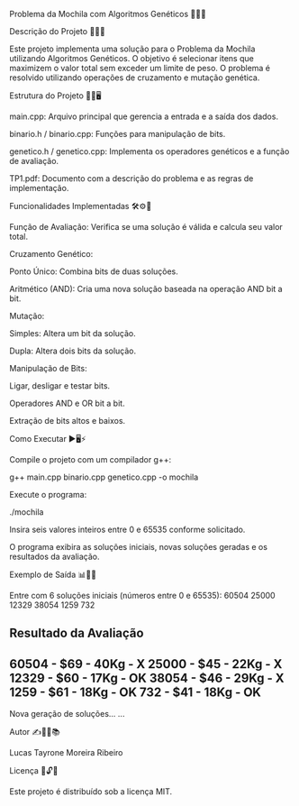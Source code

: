 Problema da Mochila com Algoritmos Genéticos 🎒🧬✨

Descrição do Projeto 🚀📝💡

Este projeto implementa uma solução para o Problema da Mochila utilizando Algoritmos Genéticos. O objetivo é selecionar itens que maximizem o valor total sem exceder um limite de peso. O problema é resolvido utilizando operações de cruzamento e mutação genética.

Estrutura do Projeto 📁🔧🖥️

main.cpp: Arquivo principal que gerencia a entrada e a saída dos dados.

binario.h / binario.cpp: Funções para manipulação de bits.

genetico.h / genetico.cpp: Implementa os operadores genéticos e a função de avaliação.

TP1.pdf: Documento com a descrição do problema e as regras de implementação.

Funcionalidades Implementadas 🛠️⚙️📌

Função de Avaliação: Verifica se uma solução é válida e calcula seu valor total.

Cruzamento Genético:

Ponto Único: Combina bits de duas soluções.

Aritmético (AND): Cria uma nova solução baseada na operação AND bit a bit.

Mutação:

Simples: Altera um bit da solução.

Dupla: Altera dois bits da solução.

Manipulação de Bits:

Ligar, desligar e testar bits.

Operadores AND e OR bit a bit.

Extração de bits altos e baixos.

Como Executar ▶️🖥️⚡

Compile o projeto com um compilador g++:

g++ main.cpp binario.cpp genetico.cpp -o mochila

Execute o programa:

./mochila

Insira seis valores inteiros entre 0 e 65535 conforme solicitado.

O programa exibira as soluções iniciais, novas soluções geradas e os resultados da avaliação.

Exemplo de Saída 📊📜✅

Entre com 6 soluções iniciais (números entre 0 e 65535):
60504 25000 12329 38054 1259 732

Resultado da Avaliação
-----------------------
60504 - $69 - 40Kg - X
25000 - $45 - 22Kg - X
12329 - $60 - 17Kg - OK
38054 - $46 - 29Kg - X
1259  - $61 - 18Kg - OK
732   - $41 - 18Kg - OK
-----------------------
Nova geração de soluções...
...

Autor ✍️👨‍💻📚

Lucas Tayrone Moreira Ribeiro

Licença 📜🔓✅

Este projeto é distribuído sob a licença MIT.

